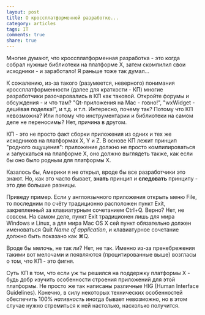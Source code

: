```yaml
---
layout: post
title: О кроссплатформенной разработке...
category: articles
tags: IT
comments: true
share: true
---
```


Многие думают, что кроссплатформенная разработка - это когда собрал нужные библиотеки на платформе X, затем скомпилил свои исходники - и заработало! Я раньше тоже так думал...

К сожалению, из-за такого (разумеется, неверного) понимания кроссплатформенности (далее для краткости - КП) многие разработчики разочаровались в КП как таковой. Откройте форумы и обсуждения - и что там? "Qt-приложения на Mac - говно!", "wxWidget - дешёвая поделка!", и т.д. и т.п. Интересно, почему так? Потому что КП невозможна? Или потому что инструментарии и библиотеки на самом деле не переносимы? Нет, причина в другом.

КП - это не просто факт сборки приложения из одних и тех же исходников на платформах X, Y и Z. В основе КП лежит принцип "родного ощущения": приложение должно не просто компилироваться и запускаться на платформе X, оно должно выглядеть также, как если бы оно было родным для платформы X.

Казалось бы, Америки я не открыл, вроде бы все разработчики это знают. Но, как это часто бывает, **знать** принцип и **следовать** принципу - это две большие разницы.

Приведу пример. Если у англоязычного приложения открыть меню File, то последним по счёту традиционно расположен пункт Exit, закрепленный за клавиатурным сочетанием Ctrl+Q. Верно? Нет, не совсем. На самом деле, пункт Exit традиционен лишь для мира Windows и Linux, а для мира Mac OS X сей пункт обязательно должен именоваться Quit *Name of application*, и клавиатурное сочетание должно быть показано как &#8984;Q.

Вроде бы мелочь, не так ли? Нет, не так. Именно из-за пренебрежения такими вот мелочами и появляются (процитированные выше) возгласы о том, что КП - это фигня.

Суть КП в том, что если уж ты решился на поддержку платформы X - будь добр изучить особенности строения приложений для этой платформы. Не просто же так написаны различные HIG (Human Interface Guidelines). Конечно, в силу некоторых технических особенностей обеспечить 100% *нативность* иногда бывает невозможно, но в этом случае нужно стремиться к ней настолько, насколько получится.
